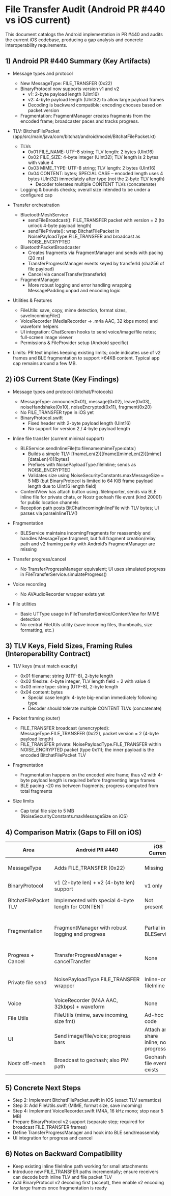 # File Transfer Audit (Android PR #440 vs iOS current)

This document catalogs the Android implementation in PR #440 and audits the current iOS codebase, producing a gap analysis and concrete interoperability requirements.

## 1) Android PR #440 Summary (Key Artifacts)

- Message types and protocol
  - New MessageType: FILE_TRANSFER (0x22)
  - BinaryProtocol now supports version v1 and v2
    - v1: 2-byte payload length (UInt16)
    - v2: 4-byte payload length (UInt32) to allow large payload frames
    - Decoding is backward compatible; encoding chooses based on packet.version
  - Fragmentation: FragmentManager creates fragments from the encoded frame; broadcaster paces and tracks progress.

- TLV: BitchatFilePacket (app/src/main/java/com/bitchat/android/model/BitchatFilePacket.kt)
  - TLVs
    - 0x01 FILE_NAME: UTF-8 string; TLV length: 2 bytes (UInt16)
    - 0x02 FILE_SIZE: 4-byte integer (UInt32); TLV length is 2 bytes with value 4
    - 0x03 MIME_TYPE: UTF-8 string; TLV length: 2 bytes (UInt16)
    - 0x04 CONTENT: bytes; SPECIAL CASE – encoded length uses 4 bytes (UInt32) immediately after type (not the 2-byte TLV length)
      - Decoder tolerates multiple CONTENT TLVs (concatenate)
  - Logging & bounds checks; overall size intended to be under a configured cap

- Transfer orchestration
  - BluetoothMeshService
    - sendFileBroadcast(): FILE_TRANSFER packet with version = 2 (to unlock 4-byte payload length)
    - sendFilePrivate(): wrap BitchatFilePacket in NoisePayloadType.FILE_TRANSFER and broadcast as NOISE_ENCRYPTED
  - BluetoothPacketBroadcaster
    - Creates fragments via FragmentManager and sends with pacing (20 ms)
    - TransferProgressManager events keyed by transferId (sha256 of file payload)
    - Cancel via cancelTransfer(transferId)
  - FragmentManager
    - More robust logging and error handling wrapping MessagePadding.unpad and encoding logic

- Utilities & Features
  - FileUtils: save, copy, mime detection, format sizes, saveIncomingFile()
  - VoiceRecorder (MediaRecorder → .m4a AAC, 32 kbps mono) and waveform helpers
  - UI integration: ChatScreen hooks to send voice/image/file notes; full-screen image viewer
  - Permissions & FileProvider setup (Android specific)

- Limits: PR text implies keeping existing limits; code indicates use of v2 frames and BLE fragmentation to support >64KB content. Typical app cap remains around a few MB.

## 2) iOS Current State (Key Findings)

- Message types and protocol (bitchat/Protocols)
  - MessageType: announce(0x01), message(0x02), leave(0x03), noiseHandshake(0x10), noiseEncrypted(0x11), fragment(0x20)
  - No FILE_TRANSFER type in iOS yet
  - BinaryProtocol.swift
    - Fixed header with 2-byte payload length (UInt16)
    - No support for version 2 / 4-byte payload length

- Inline file transfer (current minimal support)
  - BLEService.sendInlineFile(to:filename:mimeType:data:)
    - Builds a simple TLV: [fnameLen(2)][fname][mimeLen(2)][mime][dataLen(4)][bytes]
    - Prefixes with NoisePayloadType.fileInline; sends as NOISE_ENCRYPTED
    - Validates size using NoiseSecurityConstants.maxMessageSize = 5 MB (but BinaryProtocol is limited to 64 KiB frame payload length due to UInt16 length field)
  - ContentView has attach button using .fileImporter, sends via BLE inline file for private chats, or Nostr geohash file event (kind 20001) for public location channels
  - Reception path posts BitChatIncomingInlineFile with TLV bytes; UI parses via parseInlineTLV()

- Fragmentation
  - BLEService maintains incomingFragments for reassembly and handles MessageType.fragment, but full fragment creation/relay path and v2 framing parity with Android’s FragmentManager are missing

- Transfer progress/cancel
  - No TransferProgressManager equivalent; UI uses simulated progress in FileTransferService.simulateProgress()

- Voice recording
  - No AVAudioRecorder wrapper exists yet

- File utilities
  - Basic UTType usage in FileTransferService/ContentView for MIME detection
  - No central FileUtils utility (save incoming files, thumbnails, size formatting, etc.)

## 3) TLV Keys, Field Sizes, Framing Rules (Interoperability Contract)

- TLV keys (must match exactly)
  - 0x01 filename: string (UTF-8), 2-byte length
  - 0x02 filesize: 4-byte integer, TLV length field = 2 with value 4
  - 0x03 mime type: string (UTF-8), 2-byte length
  - 0x04 content: bytes
    - Special case length: 4-byte big-endian immediately following type
    - Decoder should tolerate multiple CONTENT TLVs (concatenate)

- Packet framing (outer)
  - FILE_TRANSFER broadcast (unencrypted): MessageType.FILE_TRANSFER (0x22), packet version = 2 (4-byte payload length)
  - FILE_TRANSFER private: NoisePayloadType.FILE_TRANSFER within NOISE_ENCRYPTED packet (type 0x11); the inner payload is the encoded BitchatFilePacket TLV

- Fragmentation
  - Fragmentation happens on the encoded wire frame; thus v2 with 4-byte payload length is required before fragmenting large frames
  - BLE pacing ~20 ms between fragments; progress computed from total fragments

- Size limits
  - Cap total file size to 5 MB (NoiseSecurityConstants.maxMessageSize on iOS)

## 4) Comparison Matrix (Gaps to Fill on iOS)

| Area | Android PR #440 | iOS Current | Gap / Action |
|---|---|---|---|
| MessageType | Adds FILE_TRANSFER (0x22) | Missing | Add FILE_TRANSFER to MessageType, and route in packet processor |
| BinaryProtocol | v1 (2-byte len) + v2 (4-byte len) support | v1 only | Add v2 encode/decode (backward compatible) |
| BitchatFilePacket TLV | Implemented with special 4-byte length for CONTENT | Not present | Implement in Swift (encode/decode matching Android) |
| Fragmentation | FragmentManager with robust logging and progress | Partial in BLEService | Implement/create FragmentManager analog or extend BLEService to parity (create fragments from full frame, pace, progress) |
| Progress + Cancel | TransferProgressManager + cancelTransfer | None | Implement TransferProgressManager on iOS and expose cancel |
| Private file send | NoisePayloadType.FILE_TRANSFER wrapper | Inline-only fileInline | Add NoisePayloadType.FILE_TRANSFER and path for private FILE_TRANSFER |
| Voice | VoiceRecorder (M4A AAC, 32kbps) + waveform | None | Add AVAudioRecorder wrapper + simple visualizer later |
| File Utils | FileUtils (mime, save incoming, size fmt) | Ad-hoc code | Add FileUtils.swift with MIME, save, thumbnails, formatting |
| UI | Send image/file/voice; progress bars | Attach and share inline; no progress | Add picker UI, progress indicators, cancel |
| Nostr off-mesh | Broadcast to geohash; also PM path | Geohash file event exists | Add FILE_TRANSFER parity for geohash PM flow, maintain 5MB cap |

## 5) Concrete Next Steps

- Step 2: Implement BitchatFilePacket.swift in iOS (exact TLV semantics)
- Step 3: Add FileUtils.swift (MIME, format size, save incoming)
- Step 4: Implement VoiceRecorder.swift (M4A, 16 kHz mono; stop near 5 MB)
- Prepare BinaryProtocol v2 support (separate step; required for broadcast FILE_TRANSFER frames)
- Define TransferProgressManager and hook into BLE send/reassembly
- UI integration for progress and cancel

## 6) Notes on Backward Compatibility

- Keep existing inline fileInline path working for small attachments
- Introduce new FILE_TRANSFER paths incrementally; ensure receivers can decode both inline TLV and file packet TLV
- Add BinaryProtocol v2 decoding first (accept), then enable v2 encoding for large frames once fragmentation is ready
